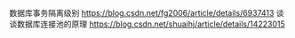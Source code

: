 数据库事务隔离级别
https://blog.csdn.net/fg2006/article/details/6937413
谈谈数据库连接池的原理
https://blog.csdn.net/shuaihj/article/details/14223015
